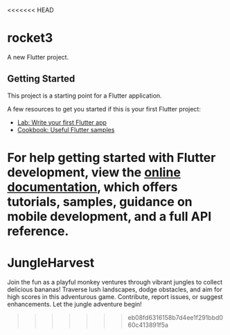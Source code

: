 <<<<<<< HEAD
# rocket3

A new Flutter project.

## Getting Started

This project is a starting point for a Flutter application.

A few resources to get you started if this is your first Flutter project:

- [Lab: Write your first Flutter app](https://docs.flutter.dev/get-started/codelab)
- [Cookbook: Useful Flutter samples](https://docs.flutter.dev/cookbook)

For help getting started with Flutter development, view the
[online documentation](https://docs.flutter.dev/), which offers tutorials,
samples, guidance on mobile development, and a full API reference.
=======
# JungleHarvest
Join the fun as a playful monkey ventures through vibrant jungles to collect delicious bananas! Traverse lush landscapes, dodge obstacles, and aim for high scores in this adventurous game. Contribute, report issues, or suggest enhancements. Let the jungle adventure begin!
>>>>>>> eb08fd6316158b7d4ee1f291bbd060c413891f5a
